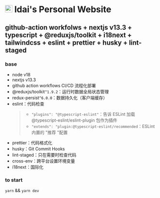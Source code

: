 # <img src="https://avatars.githubusercontent.com/u/12482690?v=4" width="24" height="24"> Idai's Personal Website

## github-action workfolws + nextjs v13.3 + typescript + @reduxjs/toolkit + i18next + tailwindcss + eslint + prettier + husky + lint-staged

### base

- node v18
- nextjs v13.3
- github action workflows CI/CD 流程化部署
- @reduxjs/toolkit`^1.9.2`：运行时数据全局状态管理
- redux-persist`^6.0.0`：数据持久化（客户端缓存）
- eslint：代码检查
  > - `"plugins": "@typescript-eslint"`：告诉 ESLint 加载 @typescript-eslint/eslint-plugin 包作为插件
  > - `"extends": "plugin:@typescript-eslint/recommended`：ESLint 内置的 "推荐 "配置
- prettier：代码格式化
- husky：Git Commit Hooks
- lint-staged：只在需要时检查代码
- cross-env：跨平台设置环境变量
- i18next：国际化

### to start

`yarn` && `yarn dev`
